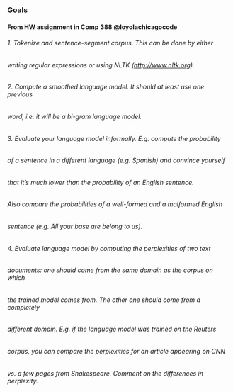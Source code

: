 





### Goals
#### From HW assignment in Comp 388 @loyolachicagocode
###### 1. Tokenize and sentence-segment corpus. This can be done by either
###### writing regular expressions or using NLTK (http://www.nltk.org).
###### 2. Compute a smoothed language model. It should at least use one previous
###### word, i.e. it will be a bi-gram language model. 
###### 3. Evaluate your language model informally. E.g. compute the probability
###### of a sentence in a different language (e.g. Spanish) and convince yourself
###### that it’s much lower than the probability of an English sentence.
###### Also compare the probabilities of a well-formed and a malformed English
###### sentence (e.g. All your base are belong to us). 
###### 4. Evaluate language model by computing the perplexities of two text
###### documents: one should come from the same domain as the corpus on which
###### the trained model comes from. The other one should come from a completely
###### different domain. E.g. if the language model was trained on the Reuters
###### corpus, you can compare the perplexities for an article appearing on CNN
###### vs. a few pages from Shakespeare. Comment on the differences in perplexity.
